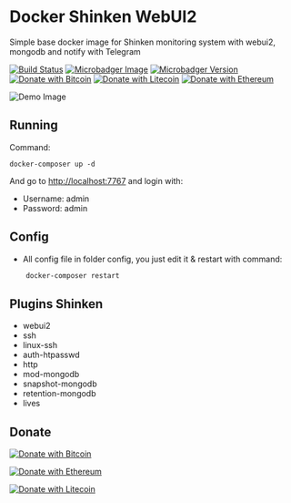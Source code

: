 # Docker Shinken WebUI2

Simple base docker image for Shinken monitoring system with webui2, mongodb and notify with Telegram

[![Build Status](https://travis-ci.org/vietdien2005/shinken-compose.svg?branch=master)](https://travis-ci.org/vietdien2005/shinken-compose)
[![Microbadger Image](https://images.microbadger.com/badges/image/vietdien2005/shinken-webui2-base.svg)](https://microbadger.com/images/vietdien2005/shinken-webui2-base)
[![Microbadger Version](https://images.microbadger.com/badges/version/vietdien2005/shinken-webui2-base.svg)](https://microbadger.com/images/vietdien2005/shinken-webui2-base)
[![Donate with Bitcoin](https://en.cryptobadges.io/badge/micro/1KKeoHcvfErak1bQq92uDuCXmcpEtT2ufE)](https://en.cryptobadges.io/donate/1KKeoHcvfErak1bQq92uDuCXmcpEtT2ufE)
[![Donate with Litecoin](https://en.cryptobadges.io/badge/micro/LKqoLFQnxjY672rKjCk1NhXiCoDLcQDtnz)](https://en.cryptobadges.io/donate/LKqoLFQnxjY672rKjCk1NhXiCoDLcQDtnz)
[![Donate with Ethereum](https://en.cryptobadges.io/badge/micro/0x93c1D92d120861C9Bc6b1A3aa90809e4da2c0D68)](https://en.cryptobadges.io/donate/0x93c1D92d120861C9Bc6b1A3aa90809e4da2c0D68)

![Demo Image](https://raw.githubusercontent.com/vietdien2005/shinken-compose/master/image.png)

## Running

Command:

    docker-composer up -d

And go to <http://localhost:7767> and login with:

- Username: admin
- Password: admin

## Config

- All config file in folder config, you just edit it & restart with command:

```bash
    docker-composer restart
```

## Plugins Shinken

- webui2
- ssh
- linux-ssh
- auth-htpasswd
- http
- mod-mongodb
- snapshot-mongodb
- retention-mongodb
- lives

## Donate

[![Donate with Bitcoin](https://en.cryptobadges.io/badge/big/1KKeoHcvfErak1bQq92uDuCXmcpEtT2ufE)](https://en.cryptobadges.io/donate/1KKeoHcvfErak1bQq92uDuCXmcpEtT2ufE)

[![Donate with Ethereum](https://en.cryptobadges.io/badge/big/0x93c1D92d120861C9Bc6b1A3aa90809e4da2c0D68)](https://en.cryptobadges.io/donate/0x93c1D92d120861C9Bc6b1A3aa90809e4da2c0D68)

[![Donate with Litecoin](https://en.cryptobadges.io/badge/big/LKqoLFQnxjY672rKjCk1NhXiCoDLcQDtnz?showBalance=true)](https://en.cryptobadges.io/donate/LKqoLFQnxjY672rKjCk1NhXiCoDLcQDtnz)
